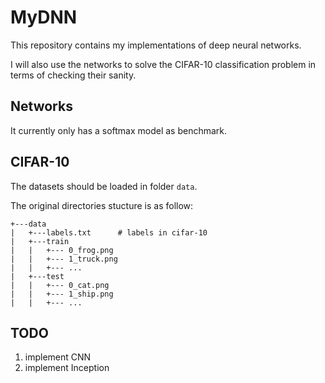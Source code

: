 # MyDNN

This repository contains my implementations of deep neural networks.

I will also use the networks to solve the CIFAR-10 classification problem in terms of checking their sanity.

## Networks

It currently only has a softmax model as benchmark.

## CIFAR-10

The datasets should be loaded in folder ```data```.

The original directories stucture is as follow:
```
+---data
|   +---labels.txt      # labels in cifar-10
|   +---train
|   |   +--- 0_frog.png
|   |   +--- 1_truck.png
|   |   +--- ...
|   +---test
|   |   +--- 0_cat.png
|   |   +--- 1_ship.png 
|   |   +--- ...
```


## TODO

1. implement CNN
2. implement Inception
